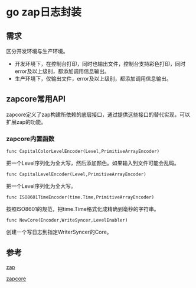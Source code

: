 # go zap日志封装

## 需求

区分开发环境与生产环境。  

* 开发环境下，在控制台打印，同时也输出文件，控制台支持彩色打印，同时error及以上级别，都添加调用信息输出。
* 生产环境下，仅输出文件，error及以上级别，都添加调用信息输出。 


## zapcore常用API

zapcore定义了zap构建所依赖的底层接口，通过提供这些接口的替代实现，可以扩展zap的功能。

### zapcore内置函数

`func CapitalColorLevelEncoder(Level,PrimitiveArrayEncoder)` 

把一个Level序列化为全大写，然后添加颜色。如果输入到文件可能会乱码。

`func CapitalLevelEncoder(Level,PrimitiveArrayEncoder)` 

把一个Level序列化为全大写。

`func ISO8601TimeEncoder(time.Time,PrimitiveArrayEncoder)`

按照ISO8601的规范，把time.Time格式化成精确到毫秒的字符串。

`func NewCore(Encoder,WriteSyncer,LevelEnabler)`

创建一个写日志到指定WriterSyncer的Core。






## 参考

[zap](https://pkg.go.dev/go.uber.org/zap#section-readme)

[zapcore](https://pkg.go.dev/go.uber.org/zap@v1.24.0/zapcore#Core)
